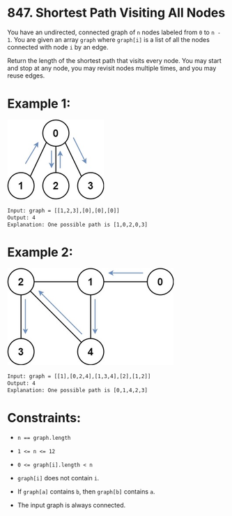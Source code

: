 # 847. Shortest Path Visiting All Nodes

You have an undirected, connected graph of ```n``` nodes labeled from ```0``` to ```n - 1```. You are given an array ```graph``` where ```graph[i]``` is a list of all the nodes connected with node ```i``` by an edge.

Return the length of the shortest path that visits every node. You may start and stop at any node, you may revisit nodes multiple times, and you may reuse edges.

 

# Example 1:
![](https://github.com/projeto-de-algoritmos-2024/Grafos1_Leet_code/blob/049f5e27638feb4fe2faa2a949f4e69d25499254/Assets/E1.2.jpg)<br>
```
Input: graph = [[1,2,3],[0],[0],[0]]
Output: 4
Explanation: One possible path is [1,0,2,0,3]
```
# Example 2:
![](https://github.com/projeto-de-algoritmos-2024/Grafos1_Leet_code/blob/049f5e27638feb4fe2faa2a949f4e69d25499254/Assets/E2.2.jpg)<br>
```
Input: graph = [[1],[0,2,4],[1,3,4],[2],[1,2]]
Output: 4
Explanation: One possible path is [0,1,4,2,3]
``` 

# Constraints:

- ```n == graph.length```
 
- ```1 <= n <= 12```
 
- ```0 <= graph[i].length < n```
 
- ```graph[i]``` does not contain ```i```.
 
- If ```graph[a]``` contains ```b```, then ```graph[b]``` contains ```a```.
 
- The input graph is always connected.
